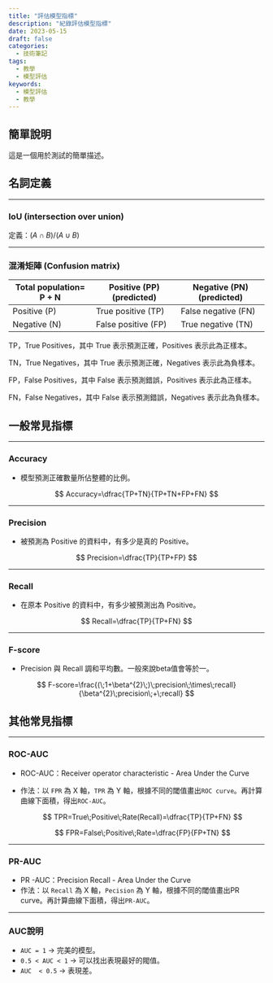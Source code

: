```yaml
---
title: "評估模型指標"
description: "紀錄評估模型指標"
date: 2023-05-15
draft: false
categories:
  - 技術筆記
tags:
  - 教學
  - 模型評估
keywords:
  - 模型評估
  - 教學
---
```


## 簡單說明

這是一個用於測試的簡單描述。

## 名詞定義

---

### IoU (intersection over union)

定義：$(A∩B)/(A∪B)$

---

### 混淆矩陣 (Confusion matrix)

| Total population= P + N | Positive (PP) (predicted) | Negative (PN) (predicted) |
| --- | --- | --- |
| Positive (P) | True positive (TP) | False negative (FN) |
| Negative (N) | False positive (FP) | True negative (TN) |

TP，True Positives，其中 True 表示預測正確，Positives 表示此為正樣本。

TN，True Negatives，其中 True 表示預測正確，Negatives 表示此為負樣本。

FP，False Positives，其中 False 表示預測錯誤，Positives 表示此為正樣本。

FN，False Negatives，其中 False 表示預測錯誤，Negatives 表示此為負樣本。

## 一般常見指標

---

### Accuracy

- 模型預測正確數量所佔整體的比例。

$$
Accuracy=\dfrac{TP+TN}{TP+TN+FP+FN}
$$

---

### Precision

- 被預測為 Positive 的資料中，有多少是真的 Positive。

$$
Precision=\dfrac{TP}{TP+FP}
$$

---

### Recall

- 在原本 Positive 的資料中，有多少被預測出為 Positive。

$$
Recall=\dfrac{TP}{TP+FN}
$$

---

### F-score

- Precision 與 Recall 調和平均數。一般來說beta值會等於一。

$$
F-score=\frac{(\;1+\beta^{2}\;)\;precision\;\times\;recall}{\beta^{2}\;precision\;+\;recall}
$$

## 其他常見指標

---

### ROC-AUC

- ROC-AUC：Receiver operator characteristic - Area Under the Curve
- 作法：以 `FPR` 為 X 軸，`TPR` 為 Y 軸，根據不同的閾值畫出`ROC curve`。再計算曲線下面積，得出`ROC-AUC`。
    
    $$
    TPR=True\;Positive\;Rate(Recall)=\dfrac{TP}{TP+FN}
    $$
    
    $$
    FPR=False\;Positive\;Rate=\dfrac{FP}{FP+TN}
    $$
    

---

### PR-AUC

- PR -AUC：Precision Recall - Area Under the Curve
- 作法：以 `Recall` 為 X 軸，`Pecision` 為 Y 軸，根據不同的閾值畫出PR curve。再計算曲線下面積，得出`PR-AUC`。

---

### AUC說明

- `AUC = 1` → 完美的模型。
- `0.5 < AUC < 1` → 可以找出表現最好的閥值。
- `AUC  < 0.5` → 表現差。